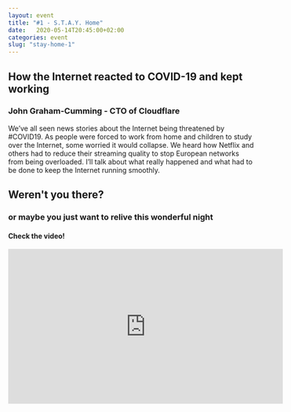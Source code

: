 ```yaml
---
layout: event
title: "#1 - S.T.A.Y. Home"
date:   2020-05-14T20:45:00+02:00
categories: event
slug: "stay-home-1"
---
```


## How the Internet reacted to COVID-19 and kept working

### John Graham-Cumming - CTO of Cloudflare

We’ve all seen news stories about the Internet being threatened by #COVID19. 
As people were forced to work from home and children to study over the Internet, some worried it would collapse. 
We heard how Netflix and others had to reduce their streaming quality to stop European networks from being overloaded. 
I’ll talk about what really happened and what had to be done to keep the Internet running smoothly.

## Weren't you there?

### or maybe you just want to relive this wonderful night

<section class="fb-links">

#### Check the video!

<iframe class="video-embed" src="https://www.youtube.com/embed/u-wZFOA7Ksc" width="560" height="315" frameborder="0" allow="accelerometer; autoplay; encrypted-media; gyroscope; picture-in-picture" allowfullscreen></iframe>
</section>